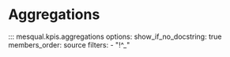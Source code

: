 # Aggregations

::: mesqual.kpis.aggregations
    options:
        show_if_no_docstring: true
        members_order: source
        filters:
            - "!^_"